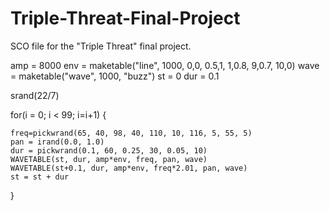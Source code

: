 # Triple-Threat-Final-Project
SCO file for the "Triple Threat" final project.

amp = 8000
env = maketable("line", 1000, 0,0, 0.5,1, 1,0.8, 9,0.7, 10,0)
wave = maketable("wave", 1000, "buzz")
st = 0
dur = 0.1

srand(22/7)

for(i = 0; i < 99; i=i+1)
{

	freq=pickwrand(65, 40, 98, 40, 110, 10, 116, 5, 55, 5)
	pan = irand(0.0, 1.0)
	dur = pickwrand(0.1, 60, 0.25, 30, 0.05, 10)
	WAVETABLE(st, dur, amp*env, freq, pan, wave)
	WAVETABLE(st+0.1, dur, amp*env, freq*2.01, pan, wave)
	st = st + dur
}
